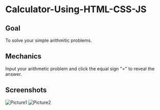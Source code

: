 # Calculator-Using-HTML-CSS-JS

## Goal 

To solve your simple arithmitic problems.

## Mechanics 

Input your arithmetic problem and click the equal sign "=" to reveal the answer.

## Screenshots

![Picture1](https://user-images.githubusercontent.com/113250763/216977846-36763aec-99e4-4a0e-a74a-9f05db784e51.png)
![Picture2](https://user-images.githubusercontent.com/113250763/216978565-90a6f111-e499-4389-be84-4fb308c72ad1.png)
